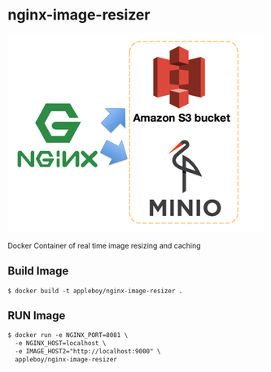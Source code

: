 # nginx-image-resizer

<img src="./images/26946324088_5b3f0b1464_o.png">

Docker Container of real time image resizing and caching

## Build Image

```
$ docker build -t appleboy/nginx-image-resizer .
```

## RUN Image

```
$ docker run -e NGINX_PORT=8081 \
  -e NGINX_HOST=localhost \
  -e IMAGE_HOST2="http://localhost:9000" \
  appleboy/nginx-image-resizer
```
